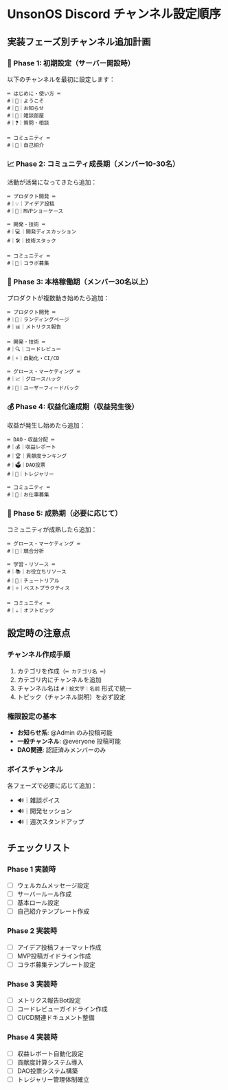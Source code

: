 # UnsonOS Discord チャンネル設定順序

## 実装フェーズ別チャンネル追加計画

### 🚀 Phase 1: 初期設定（サーバー開設時）

以下のチャンネルを最初に設定します：

```
═ はじめに・使い方 ═
#｜👋｜ようこそ
#｜📢｜お知らせ
#｜💬｜雑談部屋
#｜❓｜質問・相談

═ コミュニティ ═
#｜🙋｜自己紹介
```

### 📈 Phase 2: コミュニティ成長期（メンバー10-30名）

活動が活発になってきたら追加：

```
═ プロダクト開発 ═
#｜💡｜アイデア投稿
#｜🚀｜MVPショーケース

═ 開発・技術 ═
#｜💻｜開発ディスカッション
#｜🛠️｜技術スタック

═ コミュニティ ═
#｜🤝｜コラボ募集
```

### 🎯 Phase 3: 本格稼働期（メンバー30名以上）

プロダクトが複数動き始めたら追加：

```
═ プロダクト開発 ═
#｜🎨｜ランディングページ
#｜📊｜メトリクス報告

═ 開発・技術 ═
#｜🔍｜コードレビュー
#｜⚡｜自動化・CI/CD

═ グロース・マーケティング ═
#｜📈｜グロースハック
#｜💭｜ユーザーフィードバック
```

### 💰 Phase 4: 収益化達成期（収益発生後）

収益が発生し始めたら追加：

```
═ DAO・収益分配 ═
#｜💰｜収益レポート
#｜🏆｜貢献度ランキング
#｜🗳️｜DAO投票
#｜💎｜トレジャリー

═ コミュニティ ═
#｜💼｜お仕事募集
```

### 🌟 Phase 5: 成熟期（必要に応じて）

コミュニティが成熟したら追加：

```
═ グロース・マーケティング ═
#｜🔎｜競合分析

═ 学習・リソース ═
#｜📚｜お役立ちリソース
#｜📖｜チュートリアル
#｜⭐｜ベストプラクティス

═ コミュニティ ═
#｜☕｜オフトピック
```

## 設定時の注意点

### チャンネル作成手順
1. カテゴリを作成（`═ カテゴリ名 ═`）
2. カテゴリ内にチャンネルを追加
3. チャンネル名は `#｜絵文字｜名前` 形式で統一
4. トピック（チャンネル説明）を必ず設定

### 権限設定の基本
- **お知らせ系**: @Admin のみ投稿可能
- **一般チャンネル**: @everyone 投稿可能
- **DAO関連**: 認証済みメンバーのみ

### ボイスチャンネル
各フェーズで必要に応じて追加：
- 🔊｜雑談ボイス
- 🔊｜開発セッション
- 🔊｜週次スタンドアップ

## チェックリスト

### Phase 1 実装時
- [ ] ウェルカムメッセージ設定
- [ ] サーバールール作成
- [ ] 基本ロール設定
- [ ] 自己紹介テンプレート作成

### Phase 2 実装時
- [ ] アイデア投稿フォーマット作成
- [ ] MVP投稿ガイドライン作成
- [ ] コラボ募集テンプレート設定

### Phase 3 実装時
- [ ] メトリクス報告Bot設定
- [ ] コードレビューガイドライン作成
- [ ] CI/CD関連ドキュメント整備

### Phase 4 実装時
- [ ] 収益レポート自動化設定
- [ ] 貢献度計算システム導入
- [ ] DAO投票システム構築
- [ ] トレジャリー管理体制確立